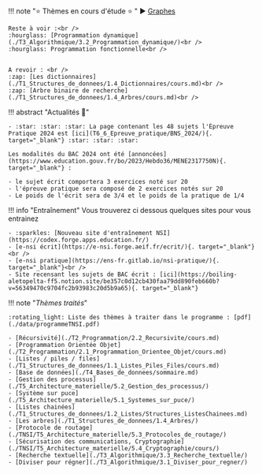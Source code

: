    
!!! note ":star: Thèmes en cours d'étude :star: "
    :arrow_forward:  [Graphes](./T1_Structures_de_donnees/1.5_Graphes/cours/)<br />

    Reste à voir :<br />
    :hourglass: [Programmation dynamique](./T3_Algorithmique/3.2_Programmation_dynamique/)<br />
    :hourglass: Programmation fonctionnelle<br />
    
    
    A revoir : <br />
    :zap: [Les dictionnaires](./T1_Structures_de_donnees/1.4_Dictionnaires/cours.md)<br />
    :zap: [Arbre binaire de recherche](./T1_Structures_de_donnees/1.4_Arbres/cours.md)<br />


!!! abstract "Actualités :newspaper:" 

    - :star: :star: :star: La page contenant les 48 sujets l'Épreuve Pratique 2024 est [ici](T6_6_Epreuve_pratique/BNS_2024/){. target="_blank"} :star: :star: :star:

    Les modalités du BAC 2024 ont été [annoncées](https://www.education.gouv.fr/bo/2023/Hebdo36/MENE2317750N){. target="_blank"} :

    - le sujet écrit comportera 3 exercices noté sur 20
    - l'épreuve pratique sera composé de 2 exercices notés sur 20
    - Le poids de l'écrit sera de 3/4 et le poids de la pratique de 1/4

!!! info "Entraînement"
    Vous trouverez ci dessous quelques sites pour vous entrainez <br />

    - :sparkles: [Nouveau site d'entraînement NSI](https://codex.forge.apps.education.fr/)
    - [e-nsi écrit](https://e-nsi.forge.aeif.fr/ecrit/){. target="_blank"}<br />
    - [e-nsi pratique](https://ens-fr.gitlab.io/nsi-pratique/){. target="_blank"}<br />
    - Site recensant les sujets de BAC écrit : [ici](https://boiling-aletopelta-ff5.notion.site/be357c0d12cb430faa79dd890feb660b?v=56349470c9704fc2b93983c20d5b9a65){. target="_blank"}

!!! note "*Thèmes traités*"

    :rotating_light: Liste des thèmes à traiter dans le programme : [pdf](./data/programmeTNSI.pdf)

    - [Récursivité](./T2_Programmation/2.2_Recursivite/cours.md)  
    - [Programmation Orientée Objet](./T2_Programmation/2.1_Programmation_Orientee_Objet/cours.md)   
    - [Listes / piles / files](./T1_Structures_de_donnees/1.1_Listes_Piles_Files/cours.md)
    - [Base de données](./T4_Bases_de_donnees/sommaire.md)
    - [Gestion des processus](./T5_Architecture_materielle/5.2_Gestion_des_processus/)
    - [Système sur puce](./T5_Architecture_materielle/5.1_Systemes_sur_puce/)
    - [Listes chainées](./T1_Structures_de_donnees/1.2_Listes/Structures_ListesChainees.md)
    - [Les arbres](./T1_Structures_de_donnees/1.4_Arbres/)
    - [Protocole de routage](./TNSI/T5_Architecture_materielle/5.3_Protocoles_de_routage/)
    - [Sécurisation des communications, Cryptographie](./TNSI/T5_Architecture_materielle/5.4_Cryptographie/cours/)
    - [Recherche textuelle](./T3_Algorithmique/3.3_Recherche_textuelle/)
    - [Diviser pour régner](./T3_Algorithmique/3.1_Diviser_pour_regner/)


<!--
!!! abstract ":beach: :sunny: Préparer sa rentrée en Terminale :sunny: :beach: "
    Chers élèves de Première (Groupe 1 et Groupe 2), voilà les chapitres à revoir en priorité pour aborder sereinement l'année de Terminale en NSI :
    - Les listes, les tuples et les dictionnaires. À retrouver [ici](https://glassus.github.io/premiere_nsi/T2_Representation_des_donnees/sommaire/){. target="_blank"}.
    - Le plus important : les chapitres suivants d'algorithmique, à retrouver [ici](https://glassus.github.io/premiere_nsi/T4_Algorithmique/sommaire/){. target="_blank"} :
        - Complexité
        - Tris par sélection et insertion
        - Dichotomie
        
!!! abstract ":star: Actualités :star:"
    - Organisez-vous avec (par exemple) [Trello](https://trello.com/fr){. target="_blank"}, [Notion](https://www.notion.so/fr-fr){. target="_blank"} ou [Zenkit](https://zenkit.com/){. target="_blank"}
    - Épreuves Pratiques : [entraînez-vous sur nsi-pratique](https://ens-fr.gitlab.io/nsi-pratique/){. target="_blank"}

    - Les sujets de la BNS 2022 de l'Épreuve Pratique sont parus, vous pouvez les retrouver [ici](T6_6_Epreuve_pratique/BNS_2022/)
    - **Infos orientation :**
        - [Lien](https://www.geipi-polytech.org/){. target="_blank"} vers le site des 34 écoles d'ingénieurs **publiques** du groupe GEIPI
        - [Lien](data/sujet0_geipi.pdf){. target="_blank"} vers le sujet 0 de leur épreuve NSI.

!!! note "*Thèmes traités*"
    - [Architecture Von Neumann (1ère)](https://glassus.github.io/premiere_nsi/T3_Architecture_materielle/3.2_Architecture_Von_Neumann/cours/)
    - [Systèmes sur puce](T5_Architecture_materielle/5.1_Systemes_sur_puce/cours/) 
    - [Gestion des processus](T5_Architecture_materielle/5.2_Gestion_des_processus/cours/)  
    - [Cryptographie](T5_Architecture_materielle/5.4_Cryptographie/cours/)
    - [Diviser pour régner](T3_Algorithmique/3.1_Diviser_pour_regner/cours/)
    - [Arbres](T1_Structures_de_donnees/1.3_Arbres/cours/)
    - [Protocoles de routage](T5_Architecture_materielle/5.3_Protocoles_de_routage/cours/)
    - [Dictionnaires](T1_Structures_de_donnees/1.2_Dictionnaires/cours/)  
    - [Langage SQL](T4_Bases_de_donnees/4.2_Langage_SQL/cours/)
    - [Modèle relationnel](T4_Bases_de_donnees/4.1_Modele_relationnel/cours/)
    - [Listes / piles / files](T1_Structures_de_donnees/1.1_Listes_Piles_Files/cours/)  
    - [Récursivité](T2_Programmation/2.2_Recursivite/cours/)  
    - [Programmation Orientée Objet](T2_Programmation/2.1_Programmation_Orientee_Objet/cours/)  
    - [Gestion des processus](T5_Architecture_materielle/5.2_Gestion_des_processus/cours/)  
    - [Protocoles de routage](T5_Architecture_materielle/5.3_Protocoles_de_routage/cours/)
    - [Retour sur les dictionnaires](T1_Structures_de_donnees/1.2_Dictionnaires/cours/)
    
    - [Diviser pour régner](T3_Algorithmique/3.1_Diviser_pour_regner/cours)
    - [Recherche Textuelle](T3_Algorithmique/3.2_Recherche_textuelle/cours)
-->